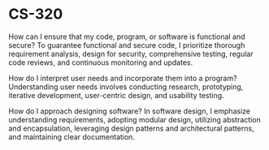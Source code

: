 # CS-320
How can I ensure that my code, program, or software is functional and secure?
To guarantee functional and secure code, I prioritize thorough requirement analysis, design for security, comprehensive testing, regular code reviews, and continuous monitoring and updates.

How do I interpret user needs and incorporate them into a program?
Understanding user needs involves conducting research, prototyping, iterative development, user-centric design, and usability testing.

How do I approach designing software?
In software design, I emphasize understanding requirements, adopting modular design, utilizing abstraction and encapsulation, leveraging design patterns and architectural patterns, and maintaining clear documentation.
